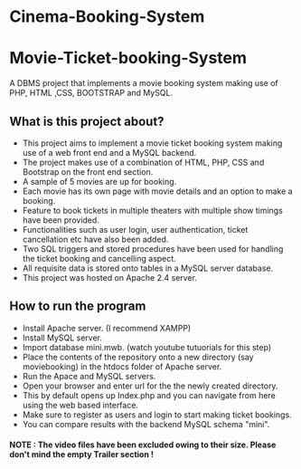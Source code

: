 # Cinema-Booking-System
# Movie-Ticket-booking-System
A DBMS project that implements a movie booking system making use of PHP, HTML ,CSS, BOOTSTRAP and MySQL.

## What is this project about?

* This project aims to implement a movie ticket booking system making use of a web front end and a MySQL backend.
* The project makes use of a combination of HTML, PHP, CSS and Bootstrap on the front end section.
* A sample of 5 movies are up for booking.
* Each movie has its own page with movie details and an option to make a booking.
* Feature to book tickets in multiple theaters with multiple show timings have been provided.
* Functionalities such as user login, user authentication, ticket cancellation etc have also been added.
* Two SQL triggers and stored procedures have been used for handling the ticket booking and cancelling aspect.
* All requisite data is stored onto tables in a MySQL server database.
* This project was hosted on Apache 2.4 server.

## How to run the program

* Install Apache server. (I recommend XAMPP)
* Install MySQL server.
* Import database mini.mwb. (watch youtube tutuorials for this step)
* Place the contents of the repository onto a new directory (say moviebooking) in the htdocs folder of Apache server.
* Run the Apace and MySQL servers.
* Open your browser and enter url for the the newly created directory.
* This by default opens up Index.php and you can navigate from here using the web based interface.
* Make sure to register as users and login to start making ticket bookings.
* You can compare results with the backend MySQL schema "mini".

#### NOTE : The video files have been excluded owing to their size. Please don't mind the empty Trailer section !
